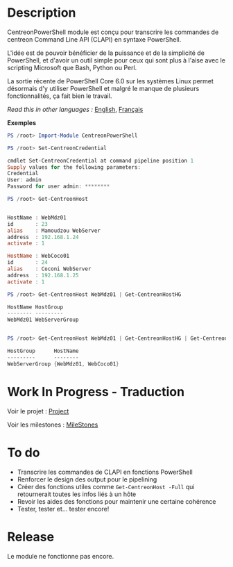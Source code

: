 # Description

CentreonPowerShell module est conçu pour transcrire les commandes de centreon Command Line API (CLAPI) en syntaxe PowerShell.

L'idée est de pouvoir bénéficier de la puissance et de la simplicité de PowerShell, et d'avoir un outil simple pour ceux qui sont plus à l'aise avec le scripting Microsoft que Bash, Python ou Perl.

La sortie récente de PowerShell Core 6.0 sur les systèmes Linux permet désormais d'y utiliser PowerShell et malgré le manque de plusieurs fonctionnalités, ça fait bien le travail.

_Read this in other languages :_ [English](https://github.com/Clebam/CentreonPowerShell/blob/Development/README.md), [Français](https://github.com/Clebam/CentreonPowerShell/blob/Development/README.FR.md)

__Exemples__
```PowerShell
PS /root> Import-Module CentreonPowerShell

PS /root> Set-CentreonCredential

cmdlet Set-CentreonCredential at command pipeline position 1
Supply values for the following parameters:
Credential
User: admin
Password for user admin: ********

PS /root> Get-CentreonHost


HostName : WebMdz01
id       : 23
alias    : Mamoudzou WebServer
address  : 192.168.1.24
activate : 1

HostName : WebCoco01
id       : 24
alias    : Coconi WebServer
address  : 192.168.1.25
activate : 1
```

```PowerShell
PS /root> Get-CentreonHost WebMdz01 | Get-CentreonHostHG

HostName HostGroup
-------- ---------
WebMdz01 WebServerGroup


PS /root> Get-CentreonHost WebMdz01 | Get-CentreonHostHG | Get-CentreonHostGroupMember

HostGroup      HostName
---------      --------
WebServerGroup {WebMdz01, WebCoco01}

```

# Work In Progress - Traduction
Voir le projet : [Project](https://github.com/Clebam/CentreonPowerShell/projects/1)

Voir les milestones : [MileStones](https://github.com/Clebam/CentreonPowerShell/milestone/1)

# To do

- Transcrire les commandes de CLAPI en fonctions PowerShell
- Renforcer le design des output pour le pipelining
- Créer des fonctions utiles comme `Get-CentreonHost -Full` qui retournerait toutes les infos liés à un hôte
- Revoir les aides des fonctions pour maintenir une certaine cohérence
- Tester, tester et... tester encore!

# Release

Le module ne fonctionne pas encore.
